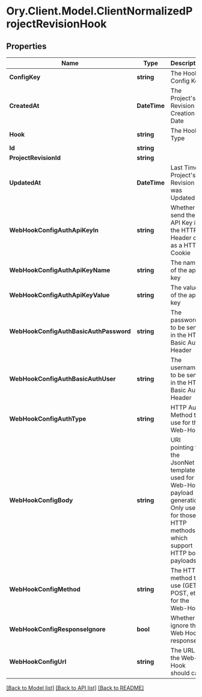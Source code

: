 # Ory.Client.Model.ClientNormalizedProjectRevisionHook

## Properties

Name | Type | Description | Notes
------------ | ------------- | ------------- | -------------
**ConfigKey** | **string** | The Hooks Config Key | 
**CreatedAt** | **DateTime** | The Project&#39;s Revision Creation Date | [optional] [readonly] 
**Hook** | **string** | The Hook Type | 
**Id** | **string** |  | [optional] 
**ProjectRevisionId** | **string** |  | [optional] 
**UpdatedAt** | **DateTime** | Last Time Project&#39;s Revision was Updated | [optional] [readonly] 
**WebHookConfigAuthApiKeyIn** | **string** | Whether to send the API Key in the HTTP Header or as a HTTP Cookie | [optional] 
**WebHookConfigAuthApiKeyName** | **string** | The name of the api key | [optional] 
**WebHookConfigAuthApiKeyValue** | **string** | The value of the api key | [optional] 
**WebHookConfigAuthBasicAuthPassword** | **string** | The password to be sent in the HTTP Basic Auth Header | [optional] 
**WebHookConfigAuthBasicAuthUser** | **string** | The username to be sent in the HTTP Basic Auth Header | [optional] 
**WebHookConfigAuthType** | **string** | HTTP Auth Method to use for the Web-Hook | [optional] 
**WebHookConfigBody** | **string** | URI pointing to the JsonNet template used for Web-Hook payload generation. Only used for those HTTP methods, which support HTTP body payloads. | [optional] 
**WebHookConfigMethod** | **string** | The HTTP method to use (GET, POST, etc) for the Web-Hook | [optional] 
**WebHookConfigResponseIgnore** | **bool** | Whether to ignore the Web Hook response | [optional] 
**WebHookConfigUrl** | **string** | The URL the Web-Hook should call | [optional] 

[[Back to Model list]](../README.md#documentation-for-models) [[Back to API list]](../README.md#documentation-for-api-endpoints) [[Back to README]](../README.md)

